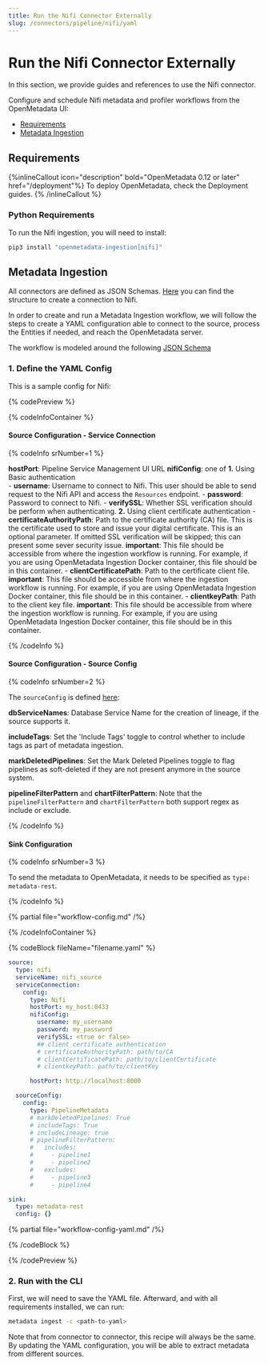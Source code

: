 ```yaml
---
title: Run the Nifi Connector Externally
slug: /connectors/pipeline/nifi/yaml
---
```


# Run the Nifi Connector Externally

In this section, we provide guides and references to use the Nifi connector.

Configure and schedule Nifi metadata and profiler workflows from the OpenMetadata UI:

- [Requirements](#requirements)
- [Metadata Ingestion](#metadata-ingestion)

## Requirements

{%inlineCallout icon="description" bold="OpenMetadata 0.12 or later" href="/deployment"%}
To deploy OpenMetadata, check the Deployment guides.
{% /inlineCallout %}



### Python Requirements

To run the Nifi ingestion, you will need to install:

```bash
pip3 install "openmetadata-ingestion[nifi]"
```

## Metadata Ingestion

All connectors are defined as JSON Schemas.
[Here](https://github.com/open-metadata/OpenMetadata/blob/main/openmetadata-spec/src/main/resources/json/schema/entity/services/connections/pipeline/nifiConnection.json)
you can find the structure to create a connection to Nifi.

In order to create and run a Metadata Ingestion workflow, we will follow
the steps to create a YAML configuration able to connect to the source,
process the Entities if needed, and reach the OpenMetadata server.

The workflow is modeled around the following
[JSON Schema](https://github.com/open-metadata/OpenMetadata/blob/main/openmetadata-spec/src/main/resources/json/schema/metadataIngestion/workflow.json)

### 1. Define the YAML Config

This is a sample config for Nifi:

{% codePreview %}

{% codeInfoContainer %}

#### Source Configuration - Service Connection

{% codeInfo srNumber=1 %}

**hostPort**: Pipeline Service Management UI URL
**nifiConfig**: one of
  **1.** Using Basic authentication  
    - **username**: Username to connect to Nifi. This user should be able to send request to the Nifi API and access the `Resources` endpoint.
    - **password**: Password to connect to Nifi.
    - **verifySSL**: Whether SSL verification should be perform when authenticating.
  **2.** Using client certificate authentication
    - **certificateAuthorityPath**: Path to the certificate authority (CA) file. This is the certificate used to store and issue your digital certificate. This is an optional parameter. If omitted SSL verification will be skipped; this can present some sever security issue.
    **important**: This file should be accessible from where the ingestion workflow is running. For example, if you are using OpenMetadata Ingestion Docker container, this file should be in this container.
    - **clientCertificatePath**: Path to the certificate client file.
    **important**: This file should be accessible from where the ingestion workflow is running. For example, if you are using OpenMetadata Ingestion Docker container, this file should be in this container.
    - **clientkeyPath**: Path to the client key file.
    **important**: This file should be accessible from where the ingestion workflow is running. For example, if you are using OpenMetadata Ingestion Docker container, this file should be in this container.


{% /codeInfo %}


#### Source Configuration - Source Config

{% codeInfo srNumber=2 %}

The `sourceConfig` is defined [here](https://github.com/open-metadata/OpenMetadata/blob/main/openmetadata-spec/src/main/resources/json/schema/metadataIngestion/pipelineServiceMetadataPipeline.json):

**dbServiceNames**: Database Service Name for the creation of lineage, if the source supports it.

**includeTags**: Set the 'Include Tags' toggle to control whether to include tags as part of metadata ingestion.

**markDeletedPipelines**: Set the Mark Deleted Pipelines toggle to flag pipelines as soft-deleted if they are not present anymore in the source system.

**pipelineFilterPattern** and **chartFilterPattern**: Note that the `pipelineFilterPattern` and `chartFilterPattern` both support regex as include or exclude.

{% /codeInfo %}


#### Sink Configuration

{% codeInfo srNumber=3 %}

To send the metadata to OpenMetadata, it needs to be specified as `type: metadata-rest`.

{% /codeInfo %}

{% partial file="workflow-config.md" /%}

{% /codeInfoContainer %}

{% codeBlock fileName="filename.yaml" %}


```yaml
source:
  type: nifi
  serviceName: nifi_source
  serviceConnection:
    config:
      type: Nifi
      hostPort: my_host:8433
      nifiConfig:
        username: my_username
        password: my_password
        verifySSL: <true or false>
        ## client certificate authentication
        # certificateAuthorityPath: path/to/CA
        # clientCertificatePath: path/to/clientCertificate
        # clientkeyPath: path/to/clientKey
```
```yaml {% srNumber=1 %}
      hostPort: http://localhost:8000
```
```yaml {% srNumber=2 %}
  sourceConfig:
    config:
      type: PipelineMetadata
      # markDeletedPipelines: True
      # includeTags: True
      # includeLineage: true
      # pipelineFilterPattern:
      #   includes:
      #     - pipeline1
      #     - pipeline2
      #   excludes:
      #     - pipeline3
      #     - pipeline4
```
```yaml {% srNumber=3 %}
sink:
  type: metadata-rest
  config: {}
```

{% partial file="workflow-config-yaml.md" /%}

{% /codeBlock %}

{% /codePreview %}

### 2. Run with the CLI

First, we will need to save the YAML file. Afterward, and with all requirements installed, we can run:

```bash
metadata ingest -c <path-to-yaml>
```

Note that from connector to connector, this recipe will always be the same. By updating the YAML configuration,
you will be able to extract metadata from different sources.
